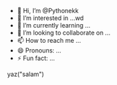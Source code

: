 - 👋 Hi, I’m @Pythonekk
- 👀 I’m interested in ...wd
- 🌱 I’m currently learning ...
- 💞️ I’m looking to collaborate on ...
- 📫 How to reach me ...
- 😄 Pronouns: ...
- ⚡ Fun fact: ...

<!---
Pythonekkl/Pythonekkl is a ✨ special ✨ repository because its `README.md` (this file) appears on your GitHub profile.
You can click the Preview link to take a look at your changes.
--->
yaz("salam")

